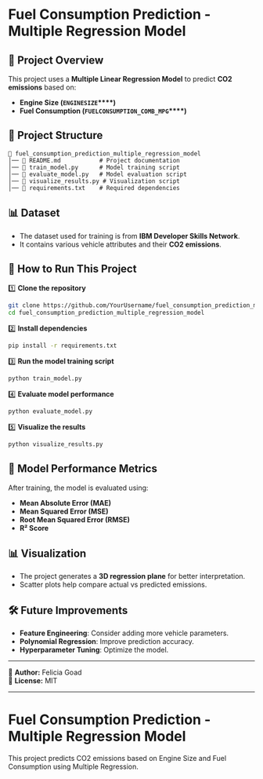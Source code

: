 # Fuel Consumption Prediction - Multiple Regression Model

## 📌 Project Overview

This project uses a **Multiple Linear Regression Model** to predict **CO2 emissions** based on:

- **Engine Size (********`ENGINESIZE`********\*\*\*\*)**
- **Fuel Consumption (********`FUELCONSUMPTION_COMB_MPG`********\*\*\*\*)**

## 📂 Project Structure

```
📁 fuel_consumption_prediction_multiple_regression_model
│── 📝 README.md           # Project documentation
│── 📝 train_model.py      # Model training script
│── 📝 evaluate_model.py   # Model evaluation script
│── 📝 visualize_results.py # Visualization script
│── 📝 requirements.txt    # Required dependencies
```

## 📊 Dataset

- The dataset used for training is from **IBM Developer Skills Network**.
- It contains various vehicle attributes and their **CO2 emissions**.

## 🚀 How to Run This Project

1️⃣ **Clone the repository**

```bash
git clone https://github.com/YourUsername/fuel_consumption_prediction_multiple_regression_model.git
cd fuel_consumption_prediction_multiple_regression_model
```

2️⃣ **Install dependencies**

```bash
pip install -r requirements.txt
```

3️⃣ **Run the model training script**

```bash
python train_model.py
```

4️⃣ **Evaluate model performance**

```bash
python evaluate_model.py
```

5️⃣ **Visualize the results**

```bash
python visualize_results.py
```

## 📌 Model Performance Metrics

After training, the model is evaluated using:

- **Mean Absolute Error (MAE)**
- **Mean Squared Error (MSE)**
- **Root Mean Squared Error (RMSE)**
- **R² Score**

## 📊 Visualization

- The project generates a **3D regression plane** for better interpretation.
- Scatter plots help compare actual vs predicted emissions.

## 🛠 Future Improvements

- **Feature Engineering**: Consider adding more vehicle parameters.
- **Polynomial Regression**: Improve prediction accuracy.
- **Hyperparameter Tuning**: Optimize the model.

---

📌 **Author:** Felicia Goad\
📌 **License:** MIT

---

# Fuel Consumption Prediction - Multiple Regression Model

This project predicts CO2 emissions based on Engine Size and Fuel Consumption using Multiple Regression.

